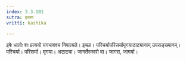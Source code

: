 ```yaml
---
index: 3.3.101
sutra: इच्च्या
vritti: kashika

---
```

इषेः धातोः शः प्रत्ययो यगभावश्च निपात्यते। इच्छा। परिचर्यापरिसर्यामृगयाटाट्यानाम् उपसङ्ख्यानम्। परिचर्या। परिसर्या। मृगया। अटाट्या। जागर्तेरकारो वा। जागरा, जागर्या।
